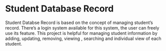 # Student Database Record
Student Databse Record is based on the concept of managing student’s record. There’s a login system available for this system, the user can freely use its feature. This project is helpful for managing student information by adding, updating, removing, viewing , searching and individual view of each student.

